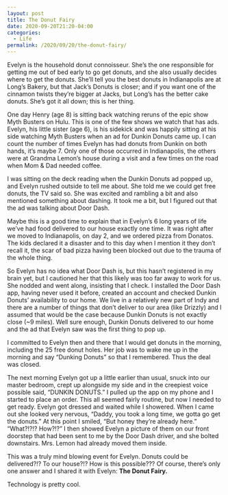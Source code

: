 ```yaml
---
layout: post
title: The Donut Fairy
date: 2020-09-20T21:20-04:00
categories:
  - Life
permalink: /2020/09/20/the-donut-fairy/
---
```


Evelyn is the household donut connoisseur. She’s the one responsible for getting me out of bed early to go get donuts, and she also usually decides where to get the donuts. She’ll tell you the best donuts in Indianapolis are at Long’s Bakery, but that Jack’s Donuts is closer; and if you want one of the cinnamon twists they’re bigger at Jacks, but Long’s has the better cake donuts. She’s got it all down; this is her thing.

<!-- excerpt -->

One day Henry (age 8) is sitting back watching reruns of the epic show Myth Busters on Hulu. This is one of the few shows we watch that has ads. Evelyn, his little sister (age 6), is his sidekick and was happily sitting at his side watching Myth Busters when an ad for Dunkin Donuts came up. I can count the number of times Evelyn has had donuts from Dunkin on both hands, it’s maybe 7. Only one of those occurred in Indianapolis, the others were at Grandma Lemon’s house during a visit and a few times on the road when Mom & Dad needed coffee.

I was sitting on the deck reading when the Dunkin Donuts ad popped up, and Evelyn rushed outside to tell me about. She told me we could get free donuts, the TV said so. She was excited and rambling a bit and also mentioned something about dashing. It took me a bit, but I figured out that the ad was talking about Door Dash.

Maybe this is a good time to explain that in Evelyn’s 6 long years of life we’ve had food delivered to our house exactly one time. It was right after we moved to Indianapolis, on day 2, and we ordered pizza from Donatos. The kids declared it a disaster and to this day when I mention it they don’t recall it, the scar of bad pizza having been blocked out due to the trauma of the whole thing.

So Evelyn has no idea what Door Dash is, but this hasn’t registered in my brain yet, but I cautioned her that this likely was too far away to work for us. She nodded and went along, insisting that I check. I installed the Door Dash app, having never used it before, created an account and checked Dunkin Donuts’ availability to our home. We live in a relatively new part of Indy and there are a number of things that don’t deliver to our area (like Drizzly) and I assumed that would be the case because Dunkin Donuts is not exactly close (~9 miles). Well sure enough, Dunkin Donuts delivered to our home and the ad that Evelyn saw was the first thing to pop up.

I committed to Evelyn then and there that I would get donuts in the morning, including the 25 free donut holes. Her job was to wake me up in the morning and say “Dunking Donuts” so that I remembered. Thus the deal was closed.

The next morning Evelyn got up a little earlier than usual, snuck into our master bedroom, crept up alongside my side and in the creepiest voice possible said, “DUNKIN DONUTS.” I pulled up the app on my phone and I started to place an order. This all seemed fairly routine, but now I needed to get ready. Evelyn got dressed and waited while I showered. When I came out she looked very nervous, “Daddy, you took a long time, we gotta go get the donuts.” At this point I smiled, “But honey they’re already here.” “What?!?!? How?!?” I then showed Evelyn a picture of them on our front doorstep that had been sent to me by the Door Dash driver, and she bolted downstairs. Mrs. Lemon had already moved them inside.

This was a truly mind blowing event for Evelyn. Donuts could be delivered?!? To our house?!? How is this possible??? Of course, there’s only one answer and I shared it with Evelyn: **The Donut Fairy.**

Technology is pretty cool.
